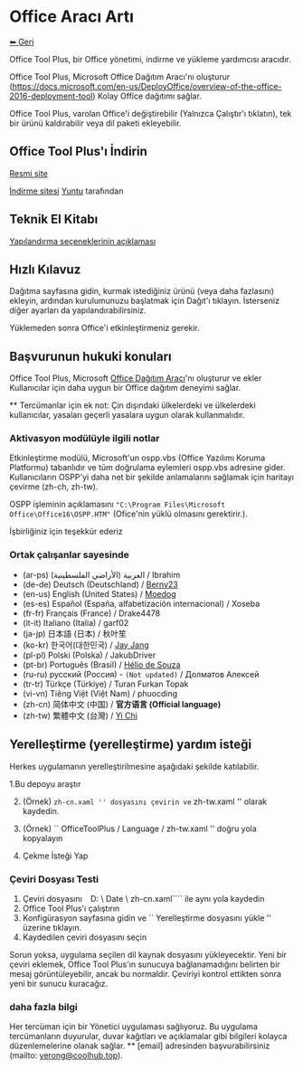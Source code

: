 ﻿# Office Aracı Artı

[⬅ Geri](https://github.com/YerongAI/Office-Tool)

Office Tool Plus, bir Office yönetimi, indirme ve yükleme yardımcısı aracıdır.

Office Tool Plus, Microsoft Office Dağıtım Aracı'nı oluşturur (https://docs.microsoft.com/en-us/DeployOffice/overview-of-the-office-2016-deployment-tool) Kolay Office dağıtımı sağlar.

Office Tool Plus, varolan Office'i değiştirebilir (Yalnızca Çalıştır'ı tıklatın), tek bir ürünü kaldırabilir veya dil paketi ekleyebilir.

## Office Tool Plus'ı İndirin

[Resmi site](https://otp.landian.vip/)

[İndirme sitesi](https://delivery.yuntu.dev/office-tool/) [Yuntu](https://www.yuntu.dev/) tarafından 

## Teknik El Kitabı

[Yapılandırma seçeneklerinin açıklaması](https://docs.microsoft.com/en-us/DeployOffice/configuration-options-for-the-office-2016-deployment-tool)

## Hızlı Kılavuz

Dağıtma sayfasına gidin, kurmak istediğiniz ürünü (veya daha fazlasını) ekleyin, ardından kurulumunuzu başlatmak için Dağıt'ı tıklayın. İsterseniz diğer ayarları da yapılandırabilirsiniz.

Yüklemeden sonra Office'i etkinleştirmeniz gerekir.

## Başvurunun hukuki konuları

Office Tool Plus, Microsoft [Office Dağıtım Aracı](https://docs.microsoft.com/en-us/DeployOffice/overview-of-the-office-2016-deployment-tool)'nı oluşturur ve ekler Kullanıcılar için daha uygun bir Office dağıtım deneyimi sağlar.

** Tercümanlar için ek not: Çin dışındaki ülkelerdeki ve ülkelerdeki kullanıcılar, yasaları geçerli yasalara uygun olarak kullanmalıdır.

### Aktivasyon modülüyle ilgili notlar

Etkinleştirme modülü, Microsoft'un ospp.vbs (Office Yazılımı Koruma Platformu) tabanlıdır ve tüm doğrulama eylemleri ospp.vbs adresine gider. Kullanıcıların OSPP'yi daha net bir şekilde anlamalarını sağlamak için haritayı çevirme (zh-ch, zh-tw).

OSPP işleminin açıklamasını ````"C:\Program Files\Microsoft Office\Office16\OSPP.HTM"```` (Ofice'nin yüklü olmasını gerektirir.).

İşbirliğiniz için teşekkür ederiz

### Ortak çalışanlar sayesinde 

- (ar-ps) العربية (الأراضي الفلسطينية) / Ibrahim
- (de-de) Deutsch (Deutschland) / [Berny23](https://steamcommunity.com/id/Berny23)
- (en-us) English (United States) / [Moedog](https://prprpr.love)
- (es-es) Español (España, alfabetización internacional) / Xoseba
- (fr-fr) Français (France) / Drake4478
- (it-it) Italiano (Italia) / garf02
- (ja-jp) 日本語 (日本) / 秋叶笙
- (ko-kr) 한국어(대한민국) / [Jay Jang](https://github.com/yaeyaya)
- (pl-pl) Polski (Polska) / JakubDriver
- (pt-br) Português (Brasil) / [Hélio de Souza](https://sway.office.com/RVue6qySNJ2DzYrs?ref=Link)
- (ru-ru) русский (Россия) - `(Not updated)` / Долматов Алексей
- (tr-tr) Türkçe (Türkiye) / Turan Furkan Topak
- (vi-vn) Tiêng Việt (Việt Nam) / phuocding
- (zh-cn) 简体中文 (中国) / **官方语言 (Official language)**
- (zh-tw) 繁體中文 (台灣) / [Yi Chi](https://github.com/chiyi4488)

## Yerelleştirme (yerelleştirme) yardım isteği

Herkes uygulamanın yerelleştirilmesine aşağıdaki şekilde katılabilir.

1.Bu depoyu araştır

2. (Örnek) `` zh-cn.xaml '' dosyasını çevirin ve `` zh-tw.xaml '' olarak kaydedin.

3. (Örnek) `` OfficeToolPlus / Language / zh-tw.xaml '' doğru yola kopyalayın

4. Çekme İsteği Yap

### Çeviri Dosyası Testi

1. Çeviri dosyasını `` `` D: \ Date \ zh-cn.xaml```` ile aynı yola kaydedin
2. Office Tool Plus'ı çalıştırın
3. Konfigürasyon sayfasına gidin ve `` Yerelleştirme dosyasını yükle '' üzerine tıklayın.
4. Kaydedilen çeviri dosyasını seçin

Sorun yoksa, uygulama seçilen dil kaynak dosyasını yükleyecektir. Yeni bir çeviri eklemek, Office Tool Plus'ın sunucuya bağlanamadığını belirten bir mesaj görüntüleyebilir, ancak bu normaldir. Çeviriyi kontrol ettikten sonra yeni bir sunucu kuracağız.

### daha fazla bilgi

Her tercüman için bir Yönetici uygulaması sağlıyoruz. Bu uygulama tercümanların duyurular, duvar kağıtları ve açıklamalar gibi bilgileri kolayca düzenlemelerine olanak sağlar.
** [email] adresinden başvurabilirsiniz (mailto: yerong@coolhub.top).